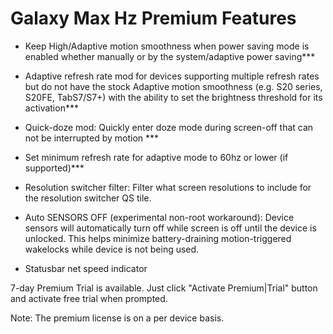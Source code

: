 
# Galaxy Max Hz Premium Features

* Keep High/Adaptive motion smoothness when power saving mode is enabled whether manually or by the system/adaptive power saving***

 * Adaptive refresh rate mod for devices supporting multiple refresh rates but do not have the stock Adaptive motion smoothness (e.g. S20 series, S20FE, TabS7/S7+) with the ability to set the brightness threshold for its activation***

 * Quick-doze mod: Quickly enter doze mode during screen-off that can not be interrupted by motion ***

 * Set minimum refresh rate for adaptive mode to 60hz or lower (if supported)***

 * Resolution switcher filter: Filter what screen resolutions to include for the resolution switcher QS tile.

 * Auto SENSORS OFF (experimental non-root workaround):
   Device sensors will automatically turn off while screen is off until the device is unlocked. This helps minimize battery-draining motion-triggered wakelocks while device is not being used.

 * Statusbar net speed indicator

7-day Premium Trial is available. Just click "Activate Premium|Trial" button and activate free trial when prompted.

Note: The premium license is on a per device basis.
